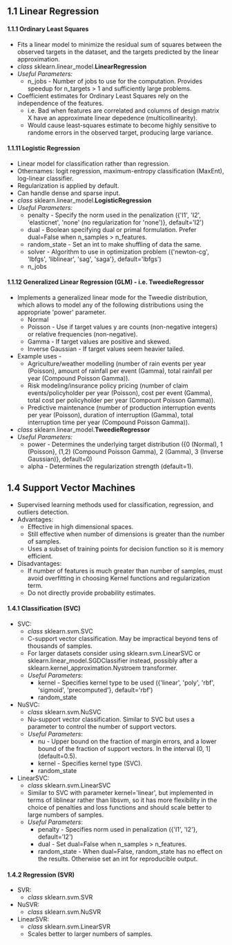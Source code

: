 ## 1.1 Linear Regression

#### 1.1.1 Ordinary Least Squares
* Fits a linear model to minimize the residual sum of squares between the observed targets in the dataset, and the targets predicted by the linear approximation.
* *class* sklearn.linear_model.**LinearRegression**
* *Useful Parameters:*
  * n_jobs - Number of jobs to use for the computation. Provides speedup for n_targets > 1 and sufficiently large problems.
* Coefficient estimates for Ordinary Least Squares rely on the independence of the features. 
  * i.e. Bad when features are correlated and columns of design matrix X have an approximate linear depedence (multicollinearity).
  * Would cause least-squares estimate to become highly sensitive to randome errors in the observed target, producing large variance.

#### 1.1.11 Logistic Regression
* Linear model for classification rather than regression.
* Othernames: logit regression, maximum-entropy classification (MaxEnt), log-linear classifier.
* Regularization is applied by default.
* Can handle dense and sparse input.
* *class* sklearn.linear_model.**LogisticRegression**
* *Useful Parameters:*
  * penalty - Specify the norm used in the penalization ({'I1', 'I2', 'elasticnet', 'none' (no regularization for 'none')}, default='I2')
  * dual - Boolean specifying dual or primal formulation. Prefer dual=False when n_samples > n_features.
  * random_state - Set an int to make shuffling of data the same.
  * solver - Algorithm to use in optimization problem ({'newton-cg', 'lbfgs', 'liblinear', 'sag', 'saga'}, default='lbfgs')
  * n_jobs

#### 1.1.12 Generalized Linear Regression (GLM) - i.e. TweedieRegressor
* Implements a generalized linear mode for the Tweedie distribution, which allows to model any of the following distributions using the appropriate 'power' parameter.
  * Normal
  * Poisson - Use if target values y are counts (non-negative integers) or relative frequencies (non-negative).
  * Gamma - If target values are positive and skewed.
  * Inverse Gaussian - If target values seem heavier tailed.
* Example uses -
  * Agriculture/weather modelling (number of rain events per year (Poisson), amount of rainfall per event (Gamma), total rainfall per year (Compound Poisson Gamma)).
  * Risk modeling/insurance policy pricing (number of claim events/policyholder per year (Poisson), cost per event (Gamma), total cost per policyholder per year (Compount Poisson Gamma)).
  * Predictive maintenance (number of production interruption events per year (Poisson), duration of interruption (Gamma), total interruption time per year (Compound Poisson Gamma)).
* *class* sklearn.linear_model.**TweedieRegressor**
* *Useful Parameters:*
  * power - Determines the underlying target distribution ({0 (Normal), 1 (Poisson}, (1,2) (Compound Poisson Gamma), 2 (Gamma), 3 (Inverse Gaussian)}, default=0)
  * alpha - Determines the regularization strength (default=1).
  

## 1.4 Support Vector Machines
* Supervised learning methods used for classification, regression, and outliers detection.
* Advantages:
  * Effective in high dimensional spaces.
  * Still effective when number of dimensions is greater than the number of samples.
  * Uses a subset of training points for decision function so it is memory efficient.
* Disadvantages:
  * If number of features is much greater than number of samples, must avoid overfitting in choosing Kernel functions and regularization term.
  * Do not directly provide probability estimates.
  
#### 1.4.1 Classification (SVC)
* SVC:
  * *class* sklearn.svm.SVC
  * C-support vector classification. May be impractical beyond tens of thousands of samples.
  * For larger datasets consider using sklearn.svm.LinearSVC or sklearn.linear_model.SGDClassifier instead, possibly after a sklearn.kernel_approximation.Nystroem transformer.
  * *Useful Parameters*:
    * kernel - Specifies kernel type to be used ({'linear', 'poly', 'rbf', 'sigmoid', 'precomputed'}, default='rbf')
    * random_state
* NuSVC:
  * *class* sklearn.svm.NuSVC
  * Nu-support vector classification. Similar to SVC but uses a parameter to control the number of support vectors.
  * *Useful Parameters*:
    * nu - Upper bound on the fraction of margin errors, and a lower bound of the fraction of support vectors. In the interval (0, 1] (default=0.5).
    * kernel - Specifies kernel type (SVC).
    * random_state
* LinearSVC:
  * *class* sklearn.svm.LinearSVC
  * Similar to SVC with parameter kernel='linear', but implemented in terms of liblinear rather than libsvm, so it has more flexibility in the choice of penalties and loss functions and should scale better to large numbers of samples.
  * *Useful Parameters*:
    * penalty - Specifies norm used in penalization ({'I1', 'I2'}, default='I2')
    * dual - Set dual=False when n_samples > n_features.
    * random_state - When dual=False, random_state has no effect on the results. Otherwise set an int for reproducible output.

#### 1.4.2 Regression (SVR)
* SVR:
  * *class* sklearn.svm.SVR
* NuSVR:
  * *class* sklearn.svm.NuSVR
* LinearSVR:
  * *class* sklearn.svm.LinearSVR
  * Scales better to larger numbers of samples.
